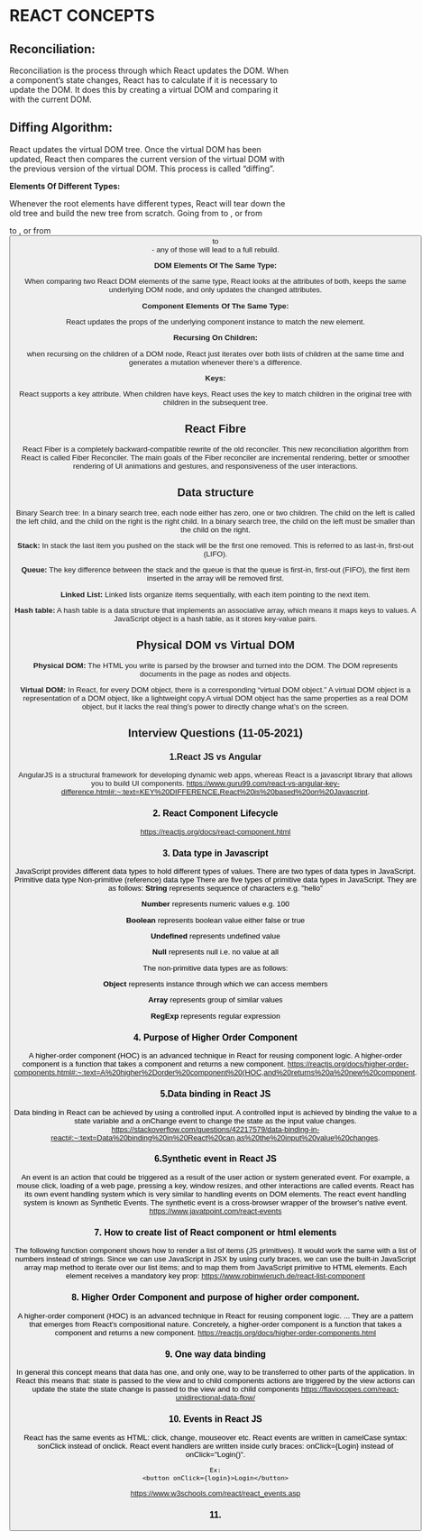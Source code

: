 # REACT CONCEPTS

## Reconciliation: 
Reconciliation is the process through which React updates the DOM. When a component’s state changes, React has to calculate if it is necessary to update the DOM. It does this by creating a virtual DOM and comparing it with the current DOM. 


## Diffing Algorithm:
React updates the virtual DOM tree. Once the virtual DOM has been updated, React then compares the current version of the virtual DOM with the previous version of the virtual DOM. This process is called “diffing”.


**Elements Of Different Types:**

Whenever the root elements have different types, React will tear down the old tree and build the new tree from scratch. Going from <a> to <img>, or from <Article> to <Comment>, or from <Button> to <div> - any of those will lead to a full rebuild.


**DOM Elements Of The Same Type:**

When comparing two React DOM elements of the same type, React looks at the attributes of both, keeps the same underlying DOM node, and only updates the changed attributes.

**Component Elements Of The Same Type:** 

React updates the props of the underlying component instance to match the new element.


**Recursing On Children:**

when recursing on the children of a DOM node, React just iterates over both lists of children at the same time and generates a mutation whenever there’s a difference.


**Keys:**

React supports a key attribute. When children have keys, React uses the key to match children in the original tree with children in the subsequent tree. 


## React Fibre
React Fiber is a completely backward-compatible rewrite of the old reconciler. This new reconciliation algorithm from React is called Fiber Reconciler. The main goals of the Fiber reconciler are incremental rendering, better or smoother rendering of UI animations and gestures, and responsiveness of the user interactions.

## Data structure
Binary Search tree:
In a binary search tree, each node either has zero, one or two children. The child on the left is called the left child, and the child on the right is the right child. In a binary search tree, the child on the left must be smaller than the child on the right.

**Stack:**
In stack the last item you pushed on the stack will be the first one removed. This is referred to as last-in, first-out (LIFO). 

**Queue:**
The key difference between the stack and the queue is that the queue is first-in, first-out (FIFO), the first item inserted in the array will be removed first.

**Linked List:**
Linked lists organize items sequentially, with each item pointing to the next item.

**Hash table:**
A hash table is a data structure that implements an associative array, which means it maps keys to values. A JavaScript object is a hash table, as it stores key-value pairs.

## Physical DOM vs Virtual DOM
    
**Physical DOM:**
The HTML you write is parsed by the browser and turned into the DOM. The DOM represents documents in the page as nodes and objects.

**Virtual DOM:**
In React, for every DOM object, there is a corresponding “virtual DOM object.” A virtual DOM object is a representation of a DOM object, like a lightweight copy.A virtual DOM object has the same properties as a real DOM object, but it lacks the real thing’s power to directly change what’s on the screen.


## Interview Questions (11-05-2021)
### 1.React JS vs Angular

AngularJS is a structural framework for developing dynamic web apps, whereas React is a javascript library that allows you to build UI components.
https://www.guru99.com/react-vs-angular-key-difference.html#:~:text=KEY%20DIFFERENCE,React%20is%20based%20on%20Javascript.

### 2. React Component Lifecycle
https://reactjs.org/docs/react-component.html

### 3. Data type in Javascript
JavaScript provides different data types to hold different types of values. There are two types of data types in JavaScript.
Primitive data type
Non-primitive (reference) data type
There are five types of primitive data types in JavaScript. They are as follows:
**String**
    represents sequence of characters e.g. "hello”

**Number**
    represents numeric values e.g. 100

**Boolean**
    represents boolean value either false or true

**Undefined**
    represents undefined value

**Null**
    represents null i.e. no value at all


The non-primitive data types are as follows:

**Object**
    represents instance through which we can access members

**Array**
    represents group of similar values

**RegExp**
    represents regular expression


### 4. Purpose of Higher Order Component
A higher-order component (HOC) is an advanced technique in React for reusing component logic. A higher-order component is a function that takes a component and returns a new component.
https://reactjs.org/docs/higher-order-components.html#:~:text=A%20higher%2Dorder%20component%20(HOC,and%20returns%20a%20new%20component.

### 5.Data binding in React JS

Data binding in React can be achieved by using a controlled input. A controlled input is achieved by binding the value to a state variable and a onChange event to change the state as the input value changes.
https://stackoverflow.com/questions/42217579/data-binding-in-react#:~:text=Data%20binding%20in%20React%20can,as%20the%20input%20value%20changes.

### 6.Synthetic event in React JS
An event is an action that could be triggered as a result of the user action or system generated event. For example, a mouse click, loading of a web page, pressing a key, window resizes, and other interactions are called events.
React has its own event handling system which is very similar to handling events on DOM elements. The react event handling system is known as Synthetic Events. The synthetic event is a cross-browser wrapper of the browser's native event.
https://www.javatpoint.com/react-events

### 7. How to create list of React component or html elements

The following function component shows how to render a list of items (JS primitives). It would work the same with a list of numbers instead of strings. Since we can use JavaScript in JSX by using curly braces, we can use the built-in JavaScript array map method to iterate over our list items; and to map them from JavaScript primitive to HTML elements. Each element receives a mandatory key prop:
https://www.robinwieruch.de/react-list-component 

### 8. Higher Order Component and purpose of higher order component.

A higher-order component (HOC) is an advanced technique in React for reusing component logic. ... They are a pattern that emerges from React's compositional nature. Concretely, a higher-order component is a function that takes a component and returns a new component.
https://reactjs.org/docs/higher-order-components.html

### 9. One way data binding

In general this concept means that data has one, and only one, way to be transferred to other parts of the application.
In React this means that:
state is passed to the view and to child components
actions are triggered by the view
actions can update the state
the state change is passed to the view and to child components
https://flaviocopes.com/react-unidirectional-data-flow/



### 10. Events in React JS
React has the same events as HTML: click, change, mouseover etc.
    React events are written in camelCase syntax:
    sonClick instead of onclick.
    React event handlers are written inside curly braces:
    onClick={Login}  instead of onClick="Login()".

    Ex:
    <button onClick={login}>Login</button>

https://www.w3schools.com/react/react_events.asp

### 11.
 
 
 
 




 


























